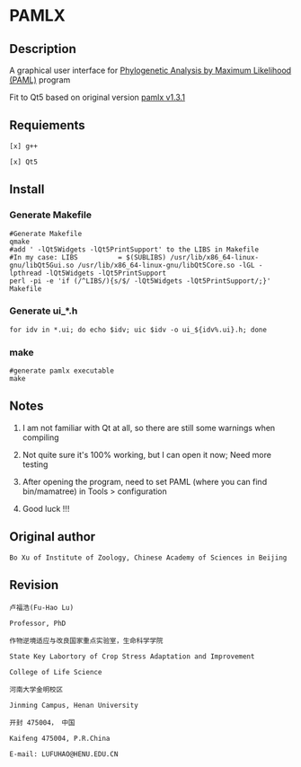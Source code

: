 # PAMLX

## Description

A graphical user interface for [Phylogenetic Analysis by Maximum Likelihood (PAML)](http://abacus.gene.ucl.ac.uk/software/paml.html) program

Fit to Qt5 based on original version [pamlx v1.3.1](http://abacus.gene.ucl.ac.uk/software/pamlX1.3.1-src.tgz)

## Requiements

    [x] g++

    [x] Qt5

## Install

### Generate Makefile

```
#Generate Makefile
qmake
#add ' -lQt5Widgets -lQt5PrintSupport' to the LIBS in Makefile
#In my case: LIBS          = $(SUBLIBS) /usr/lib/x86_64-linux-gnu/libQt5Gui.so /usr/lib/x86_64-linux-gnu/libQt5Core.so -lGL -lpthread -lQt5Widgets -lQt5PrintSupport
perl -pi -e 'if (/^LIBS/){s/$/ -lQt5Widgets -lQt5PrintSupport/;}' Makefile
```

### Generate ui_*.h

```
for idv in *.ui; do echo $idv; uic $idv -o ui_${idv%.ui}.h; done
```

### make

```
#generate pamlx executable
make
```

## Notes

1. I am not familiar with Qt at all, so there are still some warnings when compiling

2. Not quite sure it's 100% working, but I can open it now; Need more testing

3. After opening the program, need to set PAML (where you can find bin/mamatree) in Tools > configuration

4. Good luck !!!

## Original author

    Bo Xu of Institute of Zoology, Chinese Academy of Sciences in Beijing

## Revision

    卢福浩(Fu-Hao Lu)
    
    Professor, PhD
    
    作物逆境适应与改良国家重点实验室，生命科学学院
    
    State Key Labortory of Crop Stress Adaptation and Improvement
    
    College of Life Science
    
    河南大学金明校区
    
    Jinming Campus, Henan University
    
    开封 475004， 中国
    
    Kaifeng 475004, P.R.China
    
    E-mail: LUFUHAO@HENU.EDU.CN

